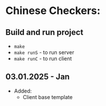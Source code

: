 # Chinese Checkers:
## Build and run project
- `make`
- `make runS` - to run server
- `make runC` - to run client

## 03.01.2025 - Jan
- Added:
  - Client base template

